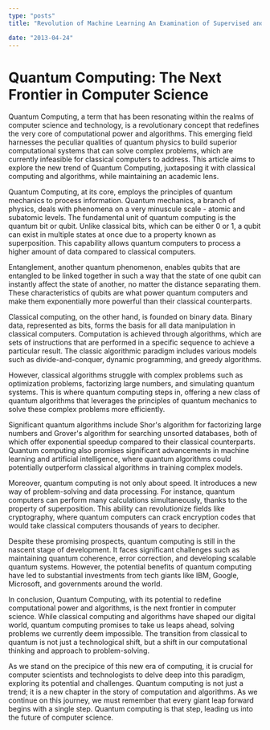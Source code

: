 ```yaml
---
type: "posts"
title: "Revolution of Machine Learning An Examination of Supervised and Unsupervised Learning Algorithms"

date: "2013-04-24"
---
```


# Quantum Computing: The Next Frontier in Computer Science

Quantum Computing, a term that has been resonating within the realms of computer science and technology, is a revolutionary concept that redefines the very core of computational power and algorithms. This emerging field harnesses the peculiar qualities of quantum physics to build superior computational systems that can solve complex problems, which are currently infeasible for classical computers to address. This article aims to explore the new trend of Quantum Computing, juxtaposing it with classical computing and algorithms, while maintaining an academic lens.

Quantum Computing, at its core, employs the principles of quantum mechanics to process information. Quantum mechanics, a branch of physics, deals with phenomena on a very minuscule scale - atomic and subatomic levels. The fundamental unit of quantum computing is the quantum bit or qubit. Unlike classical bits, which can be either 0 or 1, a qubit can exist in multiple states at once due to a property known as superposition. This capability allows quantum computers to process a higher amount of data compared to classical computers.

Entanglement, another quantum phenomenon, enables qubits that are entangled to be linked together in such a way that the state of one qubit can instantly affect the state of another, no matter the distance separating them. These characteristics of qubits are what power quantum computers and make them exponentially more powerful than their classical counterparts.

Classical computing, on the other hand, is founded on binary data. Binary data, represented as bits, forms the basis for all data manipulation in classical computers. Computation is achieved through algorithms, which are sets of instructions that are performed in a specific sequence to achieve a particular result. The classic algorithmic paradigm includes various models such as divide-and-conquer, dynamic programming, and greedy algorithms.

However, classical algorithms struggle with complex problems such as optimization problems, factorizing large numbers, and simulating quantum systems. This is where quantum computing steps in, offering a new class of quantum algorithms that leverages the principles of quantum mechanics to solve these complex problems more efficiently.

Significant quantum algorithms include Shor's algorithm for factorizing large numbers and Grover's algorithm for searching unsorted databases, both of which offer exponential speedup compared to their classical counterparts. Quantum computing also promises significant advancements in machine learning and artificial intelligence, where quantum algorithms could potentially outperform classical algorithms in training complex models.

Moreover, quantum computing is not only about speed. It introduces a new way of problem-solving and data processing. For instance, quantum computers can perform many calculations simultaneously, thanks to the property of superposition. This ability can revolutionize fields like cryptography, where quantum computers can crack encryption codes that would take classical computers thousands of years to decipher.

Despite these promising prospects, quantum computing is still in the nascent stage of development. It faces significant challenges such as maintaining quantum coherence, error correction, and developing scalable quantum systems. However, the potential benefits of quantum computing have led to substantial investments from tech giants like IBM, Google, Microsoft, and governments around the world.

In conclusion, Quantum Computing, with its potential to redefine computational power and algorithms, is the next frontier in computer science. While classical computing and algorithms have shaped our digital world, quantum computing promises to take us leaps ahead, solving problems we currently deem impossible. The transition from classical to quantum is not just a technological shift, but a shift in our computational thinking and approach to problem-solving.

As we stand on the precipice of this new era of computing, it is crucial for computer scientists and technologists to delve deep into this paradigm, exploring its potential and challenges. Quantum computing is not just a trend; it is a new chapter in the story of computation and algorithms. As we continue on this journey, we must remember that every giant leap forward begins with a single step. Quantum computing is that step, leading us into the future of computer science.
